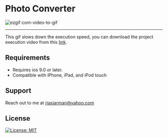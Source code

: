 # Photo Converter
![ezgif com-video-to-gif](https://github.com/arman324/Photo-Converter/blob/master/Photo%20Converter/Gif/Hnet-image.gif)

---
This gif slows down the execution speed, you can download the project execution video from this [link](https://github.com/arman324/Photo-Converter/raw/master/Photo%20Converter/Video/Photo-Converter.mov).

## Requirements
* Requires ios 9.0 or later. 
* Compatible with iPhone, iPad, and iPod touch

## Support
Reach out to me at riasiarman@yahoo.com

## License
[![License: MIT](https://img.shields.io/badge/License-MIT-yellow.svg)](https://github.com/arman324/Photo-Converter/blob/master/LICENSE)
